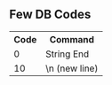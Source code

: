 ## Few DB Codes 

<table>
    <tr>
        <th>Code</th>
        <th>Command</th>
    </tr>
    <tr>
        <td>0</td>
        <td>String End</td>
    </tr>
    <tr>
        <td>10</td>
        <td>\n (new line)</td>
    <tr>
</table>
